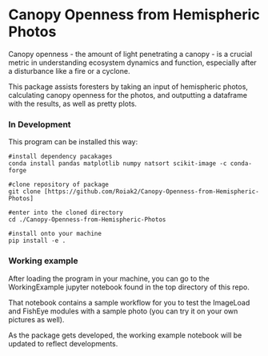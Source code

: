 # Canopy Openness from Hemispheric Photos

Canopy openness - the amount of light penetrating a canopy - is a crucial metric in understanding ecosystem dynamics and function, especially after a disturbance like a fire or a cyclone.

This package assists foresters by taking an input of hemispheric photos, calculating canopy openness for the photos, and outputting a dataframe with the results, as well as pretty plots.

### In Development

This program can be installed this way:

```
#install dependency pacakages
conda install pandas matplotlib numpy natsort scikit-image -c conda-forge 

#clone repository of package
git clone [https://github.com/Roiak2/Canopy-Openness-from-Hemispheric-Photos]

#enter into the cloned directory
cd ./Canopy-Openness-from-Hemispheric-Photos

#install onto your machine
pip install -e .
```

### Working example

After loading the program in your machine, you can go to the WorkingExample jupyter notebook found in the top directory of this repo.

That notebook contains a sample workflow for you to test the ImageLoad and FishEye modules with a sample photo (you can try it on your own pictures as well).

As the package gets developed, the working example notebook will be updated to reflect developments.

